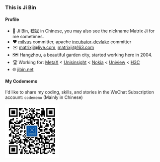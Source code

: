 ### This is Ji Bin

#### Profile

- 👨 Ji Bin, 嵇斌 in Chinese, you may also see the nickname Matrix Ji for me sometimes.
- ❤️ [milvus](https://github.com/milvus-io/milvus) committer, apache [incubator-devlake](https://github.com/apache/incubator-devlake) committer
- ✉️ matrixji@live.com, matrixji@163.com
- 🗺️ Hangzhou, a beautiful garden city, started working here in 2004.
- 🏆 Working for: [MetaX](https://www.metax-tech.com/) < [Unisinsight](https://www.unisinsight.com) < [Nokia](https://www.nokia.com/) < [Uniview](https://www.uniview.com) < [H3C](https://h3c.com)
- 🌐 [jibin.net](https://jibin.net)

#### My Codememo
I'd like to share my coding, skills, and stories in the WeChat Subscription account: `codememo` (Mainly in Chinese)
<div>
<img src="static/qrcode.jpg" width="auto" height="172" />
</div>
